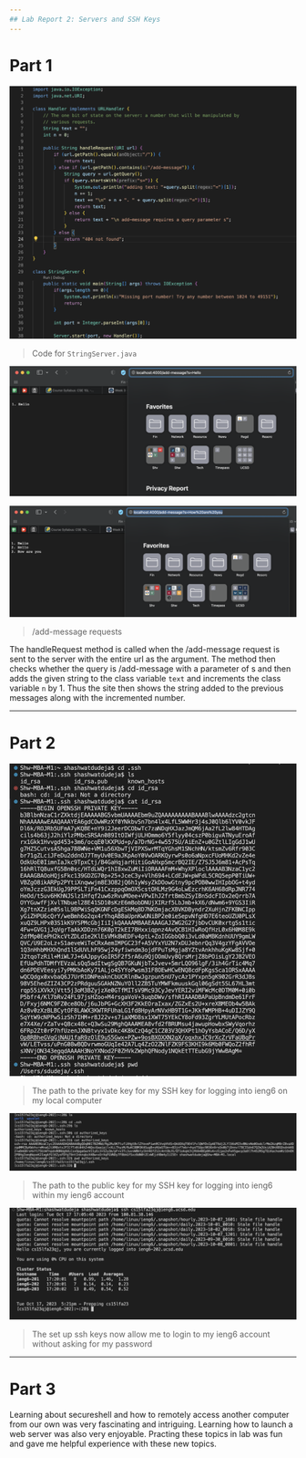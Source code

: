 ```yaml
---
## Lab Report 2: Servers and SSH Keys
---
```


# Part 1

![Image](Code.png)

> Code for `StringServer.java`

![Image](addmsg1.png)

![Image](addmsg2.png)

> /add-message requests

The handleRequest method is called when the /add-message request is sent to the server with the entire url as the argument.
The method then checks whether the query is /add-message with a parameter of s and then adds the given string to the class variable `text` and increments the class variable `n` by 1.
Thus the site then shows the string added to the previous messages along with the incremented number.

---

# Part 2

![Image](privatekeyonlocal.png)

>The path to the private key for my SSH key for logging into ieng6 on my local computer

![Image](publickeyonieng6.png)

>The path to the public key for my SSH key for logging into ieng6 within my ieng6 account

![Image](login.png)

>The set up ssh keys now allow me to login to my ieng6 account without asking for my password

---

# Part 3

Learning about secureshell and how to remotely access another computer from our own was very fascinating and intriguing. 
Learning how to launch a web server was also very enjoyable. 
Practing these topics in lab was fun and gave me helpful experience with these new topics. 
